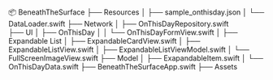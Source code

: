 📦 BeneathTheSurface
├── Resources
│   ├── sample_onthisday.json
│   └── DataLoader.swift
├── Network
│   ├── OnThisDayRepository.swift  
├── UI
│   ├── OnThisDay
│   │   └── OnThisDayFormView.swift
│   ├── Expandable List
│       ├── ExpandableCardView.swift
│       ├── ExpandableListView.swift
│       ├── ExpandableListViewModel.swift
│       └── FullScreenImageView.swift
├── Model
│   ├── ExapandableItem.swift
│   └── OnThisDayData.swift
├── BeneathTheSurfaceApp.swift
├── Assets
